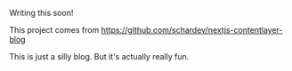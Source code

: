 Writing this soon!

This project comes from https://github.com/schardev/nextjs-contentlayer-blog

This is just a silly blog. But it's actually really fun.
